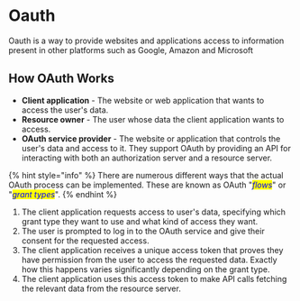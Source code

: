 # Oauth

Oauth is a way to provide websites and applications access to information present in other platforms such as Google, Amazon and Microsoft

## &#x20;How OAuth Works

* **Client application** - The website or web application that wants to access the user's data.
* **Resource owner** - The user whose data the client application wants to access.
* **OAuth service provider** - The website or application that controls the user's data and access to it. They support OAuth by providing an API for interacting with both an authorization server and a resource server.

{% hint style="info" %}
There are numerous different ways that the actual OAuth process can be implemented. These are known as OAuth "_<mark style="color:blue;">flows</mark>_" or "_<mark style="color:blue;">grant types</mark>_".
{% endhint %}

1. The client application requests access to user's data, specifying which grant type they want to use and what kind of access they want.
2. The user is prompted to log in to the OAuth service and give their consent for the requested access.
3. The client application receives a unique access token that proves they have permission from the user to access the requested data. Exactly how this happens varies significantly depending on the grant type.
4. The client application uses this access token to make API calls fetching the relevant data from the resource server.
